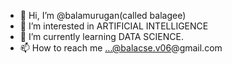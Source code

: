 - 👋 Hi, I’m @balamurugan(called balagee)
- 👀 I’m interested in ARTIFICIAL INTELLIGENCE
- 🌱 I’m currently learning DATA SCIENCE.
- 📫 How to reach me ...@balacse.v06@gmail.com

<!---
balamuruganCT/balamuruganCT is a ✨ special ✨ repository because its `README.md` (this file) appears on your GitHub profile.
You can click the Preview link to take a look at your changes.
--->
